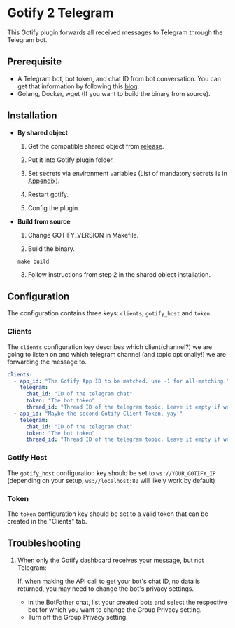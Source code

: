 # Gotify 2 Telegram
This Gotify plugin forwards all received messages to Telegram through the Telegram bot.

## Prerequisite
- A Telegram bot, bot token, and chat ID from bot conversation. You can get that information by following this [blog](https://medium.com/linux-shots/setup-telegram-bot-to-get-alert-notifications-90be7da4444).
- Golang, Docker, wget (If you want to build the binary from source).

## Installation
* **By shared object**

    1. Get the compatible shared object from [release](https://github.com/anhbh310/gotify2telegram/releases).

    2. Put it into Gotify plugin folder.

    3. Set secrets via environment variables (List of mandatory secrets is in [Appendix](#appendix)).

    4. Restart gotify.

    5. Config the plugin.

* **Build from source**

    1. Change GOTIFY_VERSION in Makefile.

    2. Build the binary.

    ```
    make build
    ```

    3. Follow instructions from step 2 in the shared object installation.

## Configuration

The configuration contains three keys: `clients`, `gotify_host` and `token`.

### Clients

The `clients` configuration key describes which client(channel?) we are going to listen on and which telegram channel (and topic optionally!) we are forwarding the message to.

```yaml
clients:
  - app_id: "The Gotify App ID to be matched. use -1 for all-matching."
    telegram:
      chat_id: "ID of the telegram chat"
      token: "The bot token"
      thread_id: "Thread ID of the telegram topic. Leave it empty if we are not sending to a topic."
  - app_id: "Maybe the second Gotify Client Token, yay!"
    telegram:
      chat_id: "ID of the telegram chat"
      token: "The bot token"
      thread_id: "Thread ID of the telegram topic. Leave it empty if we are not sending to a topic."
```

### Gotify Host

The `gotify_host` configuration key should be set to `ws://YOUR_GOTIFY_IP` (depending on your setup, `ws://localhost:80` will likely work by default)

### Token

The `token` configuration key should be set to a valid token that can be created in the "Clients" tab.

## Troubleshooting
1. When only the Gotify dashboard receives your message, but not Telegram:

    If, when making the API call to get your bot's chat ID, no data is returned, you may need to change the bot's privacy settings.

    - In the BotFather chat, list your created bots and select the respective bot for which you want to change the Group Privacy setting.
    - Turn off the Group Privacy setting.
